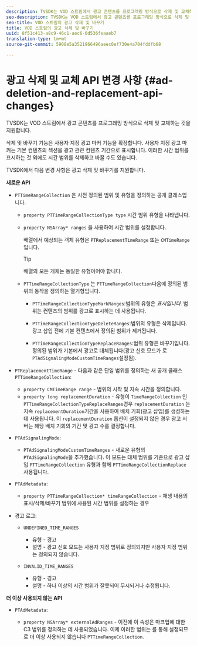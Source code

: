 ```yaml
---
description: TVSDK는 VOD 스트림에서 광고 콘텐츠를 프로그래밍 방식으로 삭제 및 교체하는 것을 지원합니다.
seo-description: TVSDK는 VOD 스트림에서 광고 콘텐츠를 프로그래밍 방식으로 삭제 및 교체하는 것을 지원합니다.
seo-title: VOD 스트림의 광고 삭제 및 바꾸기
title: VOD 스트림의 광고 삭제 및 바꾸기
uuid: 8f51c413-a8c9-46c1-aec6-0d536feaaeb7
translation-type: tm+mt
source-git-commit: 5908e5a3521966496aeec0ef730e4a704fddfb68

---
```



# 광고 삭제 및 교체 API 변경 사항 {#ad-deletion-and-replacement-api-changes}

TVSDK는 VOD 스트림에서 광고 콘텐츠를 프로그래밍 방식으로 삭제 및 교체하는 것을 지원합니다.

삭제 및 바꾸기 기능은 사용자 지정 광고 마커 기능을 확장합니다. 사용자 지정 광고 마커는 기본 컨텐츠의 섹션을 광고 관련 컨텐츠 기간으로 표시합니다. 이러한 시간 범위를 표시하는 것 외에도 시간 범위를 삭제하고 바꿀 수도 있습니다.

TVSDK에서 다음 변경 사항은 광고 삭제 및 바꾸기를 지원합니다.

**새로운 API**

* `PTTimeRangeCollection` 은 사전 정의된 범위 및 유형을 정의하는 공개 클래스입니다.

   * `property PTTimeRangeCollectionType type` 시간 범위 유형을 나타냅니다.
   * `property NSArray* ranges` 을 사용하여 시간 범위를 설정합니다.

      배열에서 예상되는 객체 유형은 `PTReplacementTimeRange` 또는 `CMTimeRange`입니다.

      >[!TIP]
      >
      >배열의 모든 개체는 동일한 유형이어야 합니다.

   * `PTTimeRangeCollectionType` 는 `PTTimeRangeCollection`다음에 정의된 범위의 동작을 정의하는 열거형입니다.

      * `PTTimeRangeCollectionTypeMarkRanges`:범위의 유형은 *표시입니다*. 범위는 컨텐츠의 범위를 광고로 표시하는 데 사용됩니다.

      * `PTTimeRangeCollectionTypeDeleteRanges`:범위의 유형은 삭제입니다. 광고 삽입 전에 기본 컨텐츠에서 정의된 범위가 제거됩니다.
      * `PTTimeRangeCollectionTypeReplaceRanges`:범위 유형은 바꾸기입니다. 정의된 범위가 기본에서 광고로 대체됩니다(광고 신호 모드가 로 `PTAdSignalingModeCustomTimeRanges`설정됨).

* `PTReplacementTimeRange` - 다음과 같은 단일 범위를 정의하는 새 공개 클래스 `PTTimeRangeCollection`:

   * `property CMTimeRange range` - 범위의 시작 및 지속 시간을 정의합니다.
   * `property long replacementDuration` - 유형이 `TimeRangeCollection` 인 `PTTimeRangeCollectionTypeReplaceRanges`경우 `replacementDuration` 는 지속 `replacementDuration`기간을 사용하여 배치 기회(광고 삽입)를 생성하는 데 사용됩니다. 이 `replacementDuration` 옵션이 설정되지 않은 경우 광고 서버는 해당 배치 기회의 기간 및 광고 수를 결정합니다.

* `PTAdSignalingMode`:

   * `PTAdSignalingModeCustomTimeRanges` - 새로운 유형의 `PTAdSignalingMode`을 추가했습니다. 이 모드는 대체 범위를 기준으로 광고 삽입 `PTTimeRangeCollection` 유형과 함께 `PTTimeRangeCollectionReplace` 사용됩니다.

* `PTAdMetadata`:

   * `property PTTimeRangeCollection* timeRangeCollection` - 재생 내용의 표시/삭제/바꾸기 범위에 사용된 시간 범위를 설정하는 경우

* 경고 로그:

   * `UNDEFINED_TIME_RANGES`

      * 유형 - 경고
      * 설명 - 광고 신호 모드는 사용자 지정 범위로 정의되지만 사용자 지정 범위는 정의되지 않습니다.
   * `INVALID_TIME_RANGES`

      * 유형 - 경고
      * 설명 - 하나 이상의 시간 범위가 잘못되어 무시되거나 수정됩니다.


**더 이상 사용되지 않는 API**

* `PTAdMetadata`:

   * `property NSArray* externalAdRanges` - 이전에 이 속성은 마크업에 대한 C3 범위를 정의하는 데 사용되었습니다. 이제 이러한 범위는 를 통해 설정되므로 더 이상 사용되지 않습니다 `PTTimeRangeCollection`.